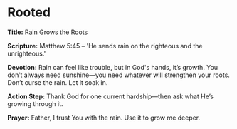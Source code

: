 # Rooted

**Title:** Rain Grows the Roots

**Scripture:** Matthew 5:45 – 'He sends rain on the righteous and the unrighteous.'

**Devotion:**
Rain can feel like trouble, but in God's hands, it’s growth. You don’t always need sunshine—you need whatever will strengthen your roots. Don’t curse the rain. Let it soak in.

**Action Step:** Thank God for one current hardship—then ask what He’s growing through it.

**Prayer:**
Father, I trust You with the rain. Use it to grow me deeper.